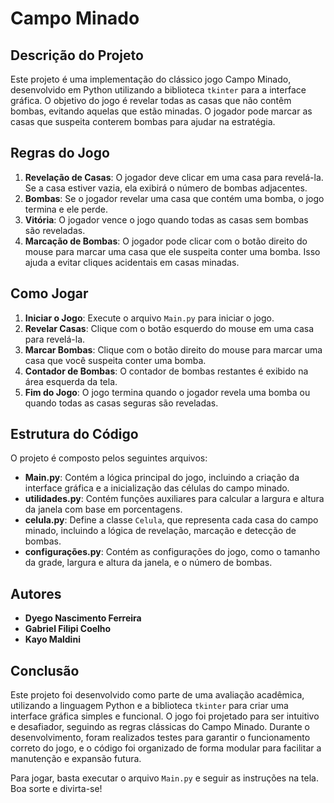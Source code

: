 # Campo Minado

## Descrição do Projeto

Este projeto é uma implementação do clássico jogo Campo Minado, desenvolvido em Python utilizando a biblioteca `tkinter` para a interface gráfica. O objetivo do jogo é revelar todas as casas que não contêm bombas, evitando aquelas que estão minadas. O jogador pode marcar as casas que suspeita conterem bombas para ajudar na estratégia.

## Regras do Jogo

1. **Revelação de Casas**: O jogador deve clicar em uma casa para revelá-la. Se a casa estiver vazia, ela exibirá o número de bombas adjacentes.
2. **Bombas**: Se o jogador revelar uma casa que contém uma bomba, o jogo termina e ele perde.
3. **Vitória**: O jogador vence o jogo quando todas as casas sem bombas são reveladas.
4. **Marcação de Bombas**: O jogador pode clicar com o botão direito do mouse para marcar uma casa que ele suspeita conter uma bomba. Isso ajuda a evitar cliques acidentais em casas minadas.

## Como Jogar

1. **Iniciar o Jogo**: Execute o arquivo `Main.py` para iniciar o jogo.
2. **Revelar Casas**: Clique com o botão esquerdo do mouse em uma casa para revelá-la.
3. **Marcar Bombas**: Clique com o botão direito do mouse para marcar uma casa que você suspeita conter uma bomba.
4. **Contador de Bombas**: O contador de bombas restantes é exibido na área esquerda da tela.
5. **Fim do Jogo**: O jogo termina quando o jogador revela uma bomba ou quando todas as casas seguras são reveladas.

## Estrutura do Código

O projeto é composto pelos seguintes arquivos:

- **Main.py**: Contém a lógica principal do jogo, incluindo a criação da interface gráfica e a inicialização das células do campo minado.
- **utilidades.py**: Contém funções auxiliares para calcular a largura e altura da janela com base em porcentagens.
- **celula.py**: Define a classe `Celula`, que representa cada casa do campo minado, incluindo a lógica de revelação, marcação e detecção de bombas.
- **configurações.py**: Contém as configurações do jogo, como o tamanho da grade, largura e altura da janela, e o número de bombas.

## Autores

- **Dyego Nascimento Ferreira**
- **Gabriel Filipi Coelho**
- **Kayo Maldini**

## Conclusão

Este projeto foi desenvolvido como parte de uma avaliação acadêmica, utilizando a linguagem Python e a biblioteca `tkinter` para criar uma interface gráfica simples e funcional. O jogo foi projetado para ser intuitivo e desafiador, seguindo as regras clássicas do Campo Minado. Durante o desenvolvimento, foram realizados testes para garantir o funcionamento correto do jogo, e o código foi organizado de forma modular para facilitar a manutenção e expansão futura.

Para jogar, basta executar o arquivo `Main.py` e seguir as instruções na tela. Boa sorte e divirta-se!
